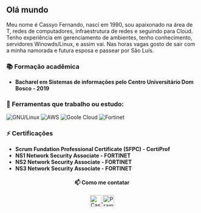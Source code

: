 ## Olá mundo

Meu nome é Cassyo Fernando, nasci em 1990, sou apaixonado na área de T, redes de computadores, infraestrutura de redes e seguindo para Cloud. Tenho experiência em gerenciamento de ambientes, tenho conhecimento, servidores Winowds/Linux, e assim vai. Nas horas vagas gosto de sair com a minha namorada e futura esposa e passear por São Luís.

### :books: Formação acadêmica
- **Bacharel em Sistemas de informações pelo Centro Universitário Dom Bosco - 2019**
 
### 📖 Ferramentas que trabalho ou estudo:

![GNU/Linux](https://img.shields.io/badge/-Linux-181717?style=for-the-badge&logo=linux)
![AWS](https://img.shields.io/badge/-aws-181717?style=for-the-badge&logo=amazon)
![Goole Cloud](https://img.shields.io/badge/-GoogleCloud-181717?style=for-the-badge&logo=googlecloud)
![Fortinet](https://img.shields.io/badge/-Fortigate-181717?style=for-the-badge&logo=fortinet)

### ⚡ Certificações
- **Scrum Fundation Professional Certificate (SFPC) - CertiProf**
- **NS1 Network Security Associate - FORTINET**
- **NS2 Network Security Associate - FORTINET**
- **NS3 Network Security Associate - FORTINET**


<h4 align="center">📫 Como me contatar</h4>
<p align="center">
 <a href="linkedin.com/in/cassyo-fernando-cutrim-pereira-96023a121/target="blank">
  <img align="center" alt="Cassyo Fernando| Linkedin" width="30px" src="https://www.vectorlogo.zone/logos/linkedin/linkedin-icon.svg" /> 
 </a>
 
 <a href="https://t.me/CassyoFernando" target="blank">
  <img align="center" alt="Pramod's Telegram" width="30px" src="https://www.vectorlogo.zone/logos/telegram/telegram-icon.svg" /> 
 </a>
  <br/>
  <br/>
  
  <p align="center"><br/>
  </p>
  
  
